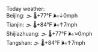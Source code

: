 Today weather:  
Beijing: 🌫  🌡️+77°F 🌬️↓0mph  
Tianjin: 🌫  🌡️+84°F 🌬️↑7mph  
Shijiazhuang: 🌫  🌡️+77°F 🌬️↘0mph  
Tangshan: 🌫  🌡️+84°F 🌬️↑7mph  
